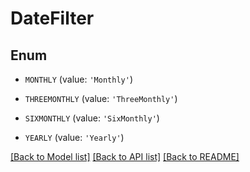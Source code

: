 # DateFilter


## Enum

* `MONTHLY` (value: `'Monthly'`)

* `THREEMONTHLY` (value: `'ThreeMonthly'`)

* `SIXMONTHLY` (value: `'SixMonthly'`)

* `YEARLY` (value: `'Yearly'`)

[[Back to Model list]](../README.md#documentation-for-models) [[Back to API list]](../README.md#documentation-for-api-endpoints) [[Back to README]](../README.md)


